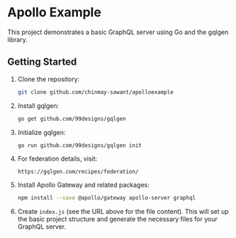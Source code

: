 # Apollo Example

This project demonstrates a basic GraphQL server using Go and the gqlgen library.

## Getting Started

1.  Clone the repository:

    ```bash
    git clone github.com/chinmay-sawant/apolloexample
    ```

2.  Install gqlgen:

    ```bash
    go get github.com/99designs/gqlgen
    ```

3.  Initialize gqlgen:

    ```bash
    go run github.com/99designs/gqlgen init
    ```
4.  For federation details, visit:

    ```
    https://gqlgen.com/recipes/federation/
    ```

5.  Install Apollo Gateway and related packages:

    ```bash
    npm install --save @apollo/gateway apollo-server graphql
    ```

6.  Create `index.js` (see the URL above for the file content).
This will set up the basic project structure and generate the necessary files for your GraphQL server.